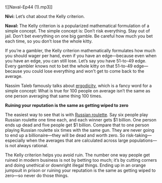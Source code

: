 
![[Naval-Ep44 (1).mp3]]

**Nivi:** Let’s chat about the Kelly criterion. 

**Naval:** The Kelly criterion is a popularized mathematical formulation of a simple concept. The simple concept is: Don’t risk everything. Stay out of jail. Don’t bet everything on one big gamble. Be careful how much you bet each time, so you don’t lose the whole kitty. 

If you’re a gambler, the Kelly criterion mathematically formulates how much you should wager per hand, even if you have an edge—because even when you have an edge, you can still lose. Let’s say you have 51-to-49 edge. Every gambler knows not to bet the whole kitty on that 51-to-49 edge—because you could lose everything and won’t get to come back to the average.

Nassim Taleb famously talks about [ergodicity](https://medium.com/incerto/the-logic-of-risk-taking-107bf41029d3), which is a fancy word for a simple concept: What is true for 100 people on average isn’t the same as one person averaging that same thing 100 times. 

**Ruining your reputation is the same as getting wiped to zero**

The easiest way to see that is with [Russian roulette](https://en.wikipedia.org/wiki/Russian_roulette). Say six people play Russian roulette one time each, and each winner gets $1 billion. One person ends up dead and five people get $1 billion. Compare that to one person playing Russian roulette six times with the same gun. They are never going to end up a billionaire—they will be dead and worth zero. So risk-taking—especially when the averages that are calculated across large populations—is not always rational. 

The Kelly criterion helps you avoid ruin. The number one way people get ruined in modern business is not by betting too much; it’s by cutting corners and doing unethical or downright illegal things. Ending up in an orange jumpsuit in prison or ruining your reputation is the same as getting wiped to zero—so never do those things.